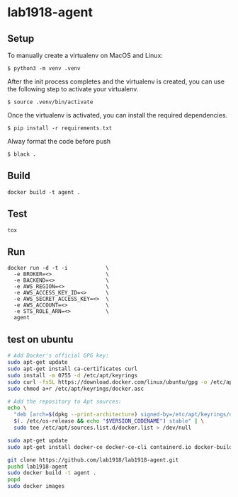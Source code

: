 # lab1918-agent

## Setup

To manually create a virtualenv on MacOS and Linux:

```
$ python3 -m venv .venv
```

After the init process completes and the virtualenv is created, you can use the following
step to activate your virtualenv.

```
$ source .venv/bin/activate
```

Once the virtualenv is activated, you can install the required dependencies.

```
$ pip install -r requirements.txt
```

Alway format the code before push

```
$ black .
```

## Build

```
docker build -t agent .
```

## Test

```
tox
```

## Run
```
docker run -d -t -i            \
  -e BROKER=<>                 \
  -e BACKEND=<>                \
  -e AWS_REGION=<>             \
  -e AWS_ACCESS_KEY_ID=<>      \
  -e AWS_SECRET_ACCESS_KEY=<>  \
  -e AWS_ACCOUNT=<>            \
  -e STS_ROLE_ARN=<>           \
  agent
```

## test on ubuntu

```bash
# Add Docker's official GPG key:
sudo apt-get update
sudo apt-get install ca-certificates curl
sudo install -m 0755 -d /etc/apt/keyrings
sudo curl -fsSL https://download.docker.com/linux/ubuntu/gpg -o /etc/apt/keyrings/docker.asc
sudo chmod a+r /etc/apt/keyrings/docker.asc

# Add the repository to Apt sources:
echo \
  "deb [arch=$(dpkg --print-architecture) signed-by=/etc/apt/keyrings/docker.asc] https://download.docker.com/linux/ubuntu \
  $(. /etc/os-release && echo "$VERSION_CODENAME") stable" | \
  sudo tee /etc/apt/sources.list.d/docker.list > /dev/null

sudo apt-get update
sudo apt-get install docker-ce docker-ce-cli containerd.io docker-buildx-plugin docker-compose-plugin
```

```bash
git clone https://github.com/lab1918/lab1918-agent.git
pushd lab1918-agent
sudo docker build -t agent .
popd
sudo docker images
```